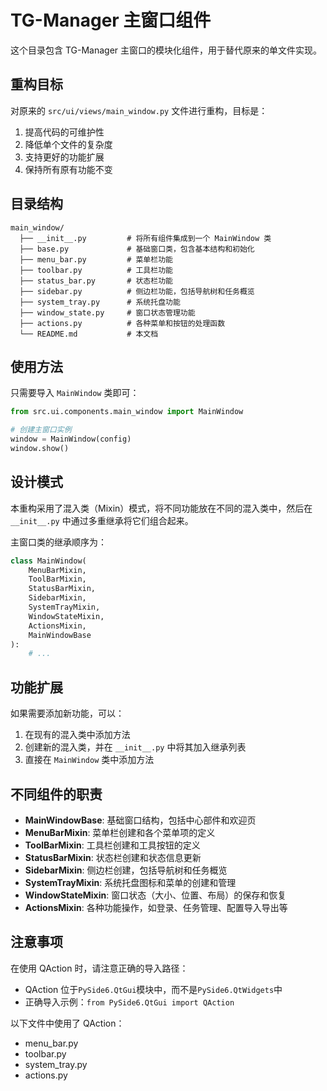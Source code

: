 # TG-Manager 主窗口组件

这个目录包含 TG-Manager 主窗口的模块化组件，用于替代原来的单文件实现。

## 重构目标

对原来的 `src/ui/views/main_window.py` 文件进行重构，目标是：

1. 提高代码的可维护性
2. 降低单个文件的复杂度
3. 支持更好的功能扩展
4. 保持所有原有功能不变

## 目录结构

```
main_window/
  ├── __init__.py         # 将所有组件集成到一个 MainWindow 类
  ├── base.py             # 基础窗口类，包含基本结构和初始化
  ├── menu_bar.py         # 菜单栏功能
  ├── toolbar.py          # 工具栏功能
  ├── status_bar.py       # 状态栏功能
  ├── sidebar.py          # 侧边栏功能，包括导航树和任务概览
  ├── system_tray.py      # 系统托盘功能
  ├── window_state.py     # 窗口状态管理功能
  ├── actions.py          # 各种菜单和按钮的处理函数
  └── README.md           # 本文档
```

## 使用方法

只需要导入 `MainWindow` 类即可：

```python
from src.ui.components.main_window import MainWindow

# 创建主窗口实例
window = MainWindow(config)
window.show()
```

## 设计模式

本重构采用了混入类（Mixin）模式，将不同功能放在不同的混入类中，然后在 `__init__.py` 中通过多重继承将它们组合起来。

主窗口类的继承顺序为：

```python
class MainWindow(
    MenuBarMixin,
    ToolBarMixin,
    StatusBarMixin,
    SidebarMixin,
    SystemTrayMixin,
    WindowStateMixin,
    ActionsMixin,
    MainWindowBase
):
    # ...
```

## 功能扩展

如果需要添加新功能，可以：

1. 在现有的混入类中添加方法
2. 创建新的混入类，并在 `__init__.py` 中将其加入继承列表
3. 直接在 `MainWindow` 类中添加方法

## 不同组件的职责

- **MainWindowBase**: 基础窗口结构，包括中心部件和欢迎页
- **MenuBarMixin**: 菜单栏创建和各个菜单项的定义
- **ToolBarMixin**: 工具栏创建和工具按钮的定义
- **StatusBarMixin**: 状态栏创建和状态信息更新
- **SidebarMixin**: 侧边栏创建，包括导航树和任务概览
- **SystemTrayMixin**: 系统托盘图标和菜单的创建和管理
- **WindowStateMixin**: 窗口状态（大小、位置、布局）的保存和恢复
- **ActionsMixin**: 各种功能操作，如登录、任务管理、配置导入导出等

## 注意事项

在使用 QAction 时，请注意正确的导入路径：

- QAction 位于`PySide6.QtGui`模块中，而不是`PySide6.QtWidgets`中
- 正确导入示例：`from PySide6.QtGui import QAction`

以下文件中使用了 QAction：

- menu_bar.py
- toolbar.py
- system_tray.py
- actions.py
